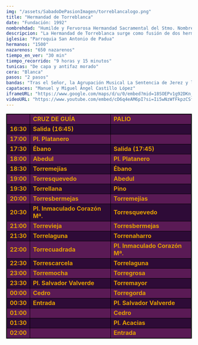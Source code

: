 ```yaml
---
img: "/assets/SabadoDePasionImagen/torreblancalogo.png"
title: "Hermandad de Torreblanca"
date: "Fundación: 1992"
nombrehdad: "Humilde y Fervorosa Hermandad Sacramental del Stmo. Nombre de Jesús y Cofradía de Nazarenos de Ntro. Padre Jesús Cautivo ante Pilato, María Stma. de los Dolores y San Antonio de Padua"
descripcion: "La Hermandad de Torreblanca surge como fusión de dos hermandades en el año 1992: una agrupación parroquial que rendía culto a la Virgen de los Dolores y a San Antonio de Padua (1987) y un grupo de fieles que rendía culto desde 1991 a una talla de Jesús Cautivo.El 19 de abril de 1994 el arzobispo Carlos Amigo Vallejo aprueba las reglas de la actual Hermandad. Fue la primera vez que el arzobispado erigía una hermandad que no realizaba estación de penitencia a la Catedral de Sevilla. En el año 1995, se realiza la primera estación de penitencia con nazarenos por las calles del barrio."
iglesia: "Parroquia San Antonio de Padua"
hermanos: "1500"
nazarenos: "650 nazarenos"
tiempo_en_ver: "30 min"
tiempo_recorrido: "9 horas y 15 minutos"
tunicas: "De capa y antifaz morado"
cera: "Blanca"
pasos: "2 pasos"
bandas: "Tras el Señor, la Agrupación Musical La Sentencia de Jerez y las Nieves de Olivares tras la Virgen de los Dolores"
capataces: "Manuel y Miguel Ángel Castillo López"
iframeURL: "https://www.google.com/maps/d/u/0/embed?mid=18SOEPv1g92DKn_08V2TjvzaZgWF8pc4&ehbc=2E312F"
videoURL: "https://www.youtube.com/embed/cD6q4eAM6pI?si=Ii5wNzWfFkpzCSfV"
---
```


<table class="recorrido" style="width: 100%; border-collapse: collapse; text-align: left; border: 1px solid black;">
  <tbody>
    <tr style="background-color: #5a1a55; color: #e5a000; font-weight: bold;">
      <td style="border: 1px solid black; text-align: center;"></td>
      <td style="border: 1px solid black;">CRUZ DE GUÍA</td>
      <td style="border: 1px solid black;">PALIO</td>
    </tr>
    <tr style="background-color: #2e0b37; color: #e5a000; font-weight: bold;">
      <td style="border: 1px solid black; text-align: center;">16:30</td>
      <td style="border: 1px solid black;">Salida (16:45)</td>
      <td style="border: 1px solid black;"></td>
    </tr>
    <tr style="background-color: #5a1a55; color: #e5a000; font-weight: bold;">
      <td style="border: 1px solid black; text-align: center;">17:00</td>
      <td style="border: 1px solid black;">Pl. Platanero</td>
      <td style="border: 1px solid black;"></td>
    </tr>
    <tr style="background-color: #2e0b37; color: #e5a000; font-weight: bold;">
      <td style="border: 1px solid black; text-align: center;">17:30</td>
      <td style="border: 1px solid black;">Ébano</td>
      <td style="border: 1px solid black;">Salida (17:45)</td>
    </tr>
    <tr style="background-color: #5a1a55; color: #e5a000; font-weight: bold;">
      <td style="border: 1px solid black; text-align: center;">18:00</td>
      <td style="border: 1px solid black;">Abedul</td>
      <td style="border: 1px solid black;">Pl. Platanero</td>
    </tr>
    <tr style="background-color: #2e0b37; color: #e5a000; font-weight: bold;">
      <td style="border: 1px solid black; text-align: center;">18:30</td>
      <td style="border: 1px solid black;">Torremejías</td>
      <td style="border: 1px solid black;">Ébano</td>
    </tr>
    <tr style="background-color: #5a1a55; color: #e5a000; font-weight: bold;">
      <td style="border: 1px solid black; text-align: center;">19:00</td>
      <td style="border: 1px solid black;">Torresquevedo</td>
      <td style="border: 1px solid black;">Abedul</td>
    </tr>
    <tr style="background-color: #2e0b37; color: #e5a000; font-weight: bold;">
      <td style="border: 1px solid black; text-align: center;">19:30</td>
      <td style="border: 1px solid black;">Torrellana</td>
      <td style="border: 1px solid black;">Pino</td>
    </tr>
    <tr style="background-color: #5a1a55; color: #e5a000; font-weight: bold;">
      <td style="border: 1px solid black; text-align: center;">20:00</td>
      <td style="border: 1px solid black;">Torresbermejas</td>
      <td style="border: 1px solid black;">Torremejías</td>
    </tr>
    <tr style="background-color: #2e0b37; color: #e5a000; font-weight: bold;">
      <td style="border: 1px solid black; text-align: center;">20:30</td>
      <td style="border: 1px solid black;">Pl. Inmaculado Corazón Mª.</td>
      <td style="border: 1px solid black;">Torresquevedo</td>
    </tr>
    <tr style="background-color: #5a1a55; color: #e5a000; font-weight: bold;">
      <td style="border: 1px solid black; text-align: center;">21:00</td>
      <td style="border: 1px solid black;">Torrevieja</td>
      <td style="border: 1px solid black;">Torresbermejas</td>
    </tr>
    <tr style="background-color: #2e0b37; color: #e5a000; font-weight: bold;">
      <td style="border: 1px solid black; text-align: center;">21:30</td>
      <td style="border: 1px solid black;">Torrelaguna</td>
      <td style="border: 1px solid black;">Torrenaharro</td>
    </tr>
    <tr style="background-color: #5a1a55; color: #e5a000; font-weight: bold;">
      <td style="border: 1px solid black; text-align: center;">22:00</td>
      <td style="border: 1px solid black;">Torrecuadrada</td>
      <td style="border: 1px solid black;">Pl. Inmaculado Corazón Mª.</td>
    </tr>
    <tr style="background-color: #2e0b37; color: #e5a000; font-weight: bold;">
      <td style="border: 1px solid black; text-align: center;">22:30</td>
      <td style="border: 1px solid black;">Torrescarcela</td>
      <td style="border: 1px solid black;">Torrelaguna</td>
    </tr>
    <tr style="background-color: #5a1a55; color: #e5a000; font-weight: bold;">
      <td style="border: 1px solid black; text-align: center;">23:00</td>
      <td style="border: 1px solid black;">Torremocha</td>
      <td style="border: 1px solid black;">Torregrosa</td>
    </tr>
    <tr style="background-color: #2e0b37; color: #e5a000; font-weight: bold;">
      <td style="border: 1px solid black; text-align: center;">23:30</td>
      <td style="border: 1px solid black;">Pl. Salvador Valverde</td>
      <td style="border: 1px solid black;">Torremayor</td>
    </tr>
    <tr style="background-color: #5a1a55; color: #e5a000; font-weight: bold;">
      <td style="border: 1px solid black; text-align: center;">00:00</td>
      <td style="border: 1px solid black;">Cedro</td>
      <td style="border: 1px solid black;">Torregorda</td>
    </tr>
    <tr style="background-color: #2e0b37; color: #e5a000; font-weight: bold;">
      <td style="border: 1px solid black; text-align: center;">00:30</td>
      <td style="border: 1px solid black;">Entrada</td>
      <td style="border: 1px solid black;">Pl. Salvador Valverde</td>
    </tr>
    <tr style="background-color: #5a1a55; color: #e5a000; font-weight: bold;">
      <td style="border: 1px solid black; text-align: center;">01:00</td>
      <td style="border: 1px solid black;"></td>
      <td style="border: 1px solid black;">Cedro</td>
    </tr>
    <tr style="background-color: #2e0b37; color: #e5a000; font-weight: bold;">
      <td style="border: 1px solid black; text-align: center;">01:30</td>
      <td style="border: 1px solid black;"></td>
      <td style="border: 1px solid black;">Pl. Acacias</td>
    </tr>
    <tr style="background-color: #5a1a55; color: #e5a000; font-weight: bold;">
      <td style="border: 1px solid black; text-align: center;">02:00</td>
      <td style="border: 1px solid black;"></td>
      <td style="border: 1px solid black;">Entrada</td>
    </tr>
  </tbody>
</table>